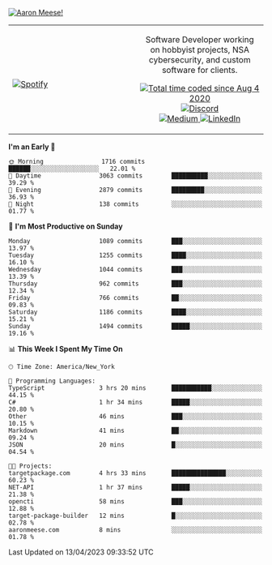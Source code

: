 [![Aaron Meese!](https://user-images.githubusercontent.com/17814535/88975338-a2aabf00-d27f-11ea-963f-8a19608716b4.png)](https://github.com/ajmeese7/readme-ascii "README ASCII")

<!-- Modified from project here: https://github.com/novatorem/novatorem -->
<table width="100%">
  <tr>
  <td width="50%">

&nbsp; <br> [![Spotify](https://ajmeese7.vercel.app/api/spotify)](https://open.spotify.com/user/ajmeese)

  </td>
  <td width="50%">
    <p align="center">
    Software Developer working on hobbyist projects, NSA cybersecurity, and custom software for clients.
    </p>
    <p align="center">
      <a href="https://wakatime.com/@f726891d-3b02-46cd-9b60-e8c59f9e2b14">
        <img src="https://wakatime.com/badge/user/f726891d-3b02-46cd-9b60-e8c59f9e2b14.svg" alt="Total time coded since Aug 4 2020" title="WakaTime" />
      </a>
      <a href="http://link.aaronmeese.com/discord">
        <img src="https://img.shields.io/badge/discord-ajmeese7%234835-369?style=flat-square&logo=discord&logoColor=white&color=purple" alt="Discord" title="Discord">
      </a>
      <br />
      <a href="https://link.aaronmeese.com/medium">
        <img src="https://img.shields.io/badge/medium-ajmeese7-1DB954?style=flat-square&logo=medium&logoColor=white" alt="Medium" title="Medium">
      </a>
      <a href="https://link.aaronmeese.com/linkedin">
        <img src="https://img.shields.io/badge/linkedIn-aaronmeese-1DB954?style=flat-square&logo=linkedin&logoColor=white&color=blue" alt="LinkedIn" title="LinkedIn">
      </a>
    </p>
  </td>

</table>

[//]: <> (The `&nbsp;` is to have Aphelion take up more space)

<!--START_SECTION:waka-->
**I'm an Early 🐤** 

```text
🌞 Morning                1716 commits        ██████░░░░░░░░░░░░░░░░░░░   22.01 % 
🌆 Daytime                3063 commits        ██████████░░░░░░░░░░░░░░░   39.29 % 
🌃 Evening                2879 commits        █████████░░░░░░░░░░░░░░░░   36.93 % 
🌙 Night                  138 commits         ░░░░░░░░░░░░░░░░░░░░░░░░░   01.77 % 
```
📅 **I'm Most Productive on Sunday** 

```text
Monday                   1089 commits        ███░░░░░░░░░░░░░░░░░░░░░░   13.97 % 
Tuesday                  1255 commits        ████░░░░░░░░░░░░░░░░░░░░░   16.10 % 
Wednesday                1044 commits        ███░░░░░░░░░░░░░░░░░░░░░░   13.39 % 
Thursday                 962 commits         ███░░░░░░░░░░░░░░░░░░░░░░   12.34 % 
Friday                   766 commits         ██░░░░░░░░░░░░░░░░░░░░░░░   09.83 % 
Saturday                 1186 commits        ████░░░░░░░░░░░░░░░░░░░░░   15.21 % 
Sunday                   1494 commits        █████░░░░░░░░░░░░░░░░░░░░   19.16 % 
```


📊 **This Week I Spent My Time On** 

```text
🕑︎ Time Zone: America/New_York

💬 Programming Languages: 
TypeScript               3 hrs 20 mins       ███████████░░░░░░░░░░░░░░   44.15 % 
C#                       1 hr 34 mins        █████░░░░░░░░░░░░░░░░░░░░   20.80 % 
Other                    46 mins             ███░░░░░░░░░░░░░░░░░░░░░░   10.15 % 
Markdown                 41 mins             ██░░░░░░░░░░░░░░░░░░░░░░░   09.24 % 
JSON                     20 mins             █░░░░░░░░░░░░░░░░░░░░░░░░   04.54 % 

🐱‍💻 Projects: 
targetpackage.com        4 hrs 33 mins       ███████████████░░░░░░░░░░   60.23 % 
NET-API                  1 hr 37 mins        █████░░░░░░░░░░░░░░░░░░░░   21.38 % 
opencti                  58 mins             ███░░░░░░░░░░░░░░░░░░░░░░   12.88 % 
target-package-builder   12 mins             █░░░░░░░░░░░░░░░░░░░░░░░░   02.78 % 
aaronmeese.com           8 mins              ░░░░░░░░░░░░░░░░░░░░░░░░░   01.78 % 
```


 Last Updated on 13/04/2023 09:33:52 UTC
<!--END_SECTION:waka-->
